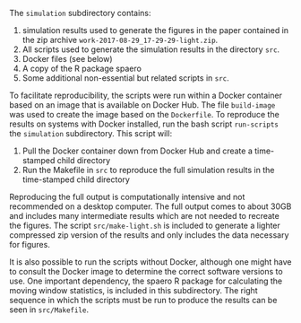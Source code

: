 The ``simulation`` subdirectory contains:
1) simulation results used to generate the figures in the paper contained in the zip archive
``work-2017-08-29_17-29-29-light.zip``. 
2) All scripts used to generate the simulation results in the directory ``src``.
3) Docker files (see below)
4) A copy of the R package spaero
5) Some additional non-essential but related scripts in ``src``.

To facilitate reproducibility, the scripts were run within a Docker container based on an image that is available on Docker Hub. The file ``build-image`` was used to create the image based on
the ``Dockerfile``. To reproduce the results on systems with Docker installed, run the bash script ``run-scripts`` the ``simulation`` subdirectory. This script will:

1) Pull the Docker container down from Docker Hub and create a time-stamped child directory 
2) Run the Makefile in ``src`` to reproduce the full simulation results in the time-stamped child directory

Reproducing the full output is computationally intensive and not recommended on a desktop computer. The full output comes to about 30GB and includes many intermediate results which are not needed to recreate the figures. The script ``src/make-light.sh`` is included to generate a lighter compressed zip version of the results and only includes the data necessary for figures.

It is also possible to run the scripts without Docker, although one might have to consult the Docker image to determine the correct software versions to use. One important dependency, the spaero
R package for calculating the moving window statistics, is included in this subdirectory. The right sequence in which the scripts must be run to produce the results can be seen in ``src/Makefile``.
